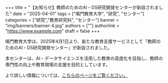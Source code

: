 +++
title = "【お知らせ】教師のためのAI・DS研究開発センターが新設されました"
date = "2025-04-01"
tags = ["鳴門教育大学", "研究", "センター"]
categories = ["研究","教育研究科", "センター"]
banner = "img/banners/banner-4.jpg"
authors = [""]
authorlink = "https://www.example.com"
draft = false
+++

鳴門教育大学は、2025年4月1日より、新たな教育支援サービスとして「教師のためのAI・DS研究開発センター」が新設されました。

本センターは、AI・データサイエンスを活用した教育の高度化を目指し、教師の専門性の向上や教育現場の支援を目的としています。

より詳しい情報については、[こちらのページをご覧ください。](/erdads/center/)